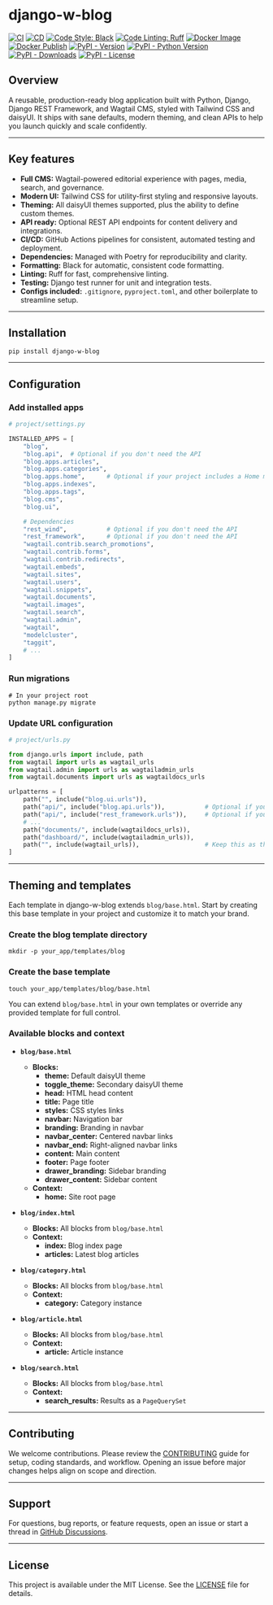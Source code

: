 # django-w-blog

[![CI](https://github.com/youzarsiph/django-w-blog/actions/workflows/ci.yml/badge.svg)](https://github.com/youzarsiph/django-w-blog/actions/workflows/ci.yml)
[![CD](https://github.com/youzarsiph/django-w-blog/actions/workflows/cd.yml/badge.svg)](https://github.com/youzarsiph/django-w-blog/actions/workflows/cd.yml)
[![Code Style: Black](https://github.com/youzarsiph/django-w-blog/actions/workflows/black.yml/badge.svg)](https://github.com/youzarsiph/django-w-blog/actions/workflows/black.yml)
[![Code Linting: Ruff](https://github.com/youzarsiph/django-w-blog/actions/workflows/ruff.yml/badge.svg)](https://github.com/youzarsiph/django-w-blog/actions/workflows/ruff.yml)
[![Docker Image](https://github.com/youzarsiph/django-w-blog/actions/workflows/docker-image.yml/badge.svg)](https://github.com/youzarsiph/django-w-blog/actions/workflows/docker-image.yml)
[![Docker Publish](https://github.com/youzarsiph/django-w-blog/actions/workflows/docker-publish.yml/badge.svg)](https://github.com/youzarsiph/django-w-blog/actions/workflows/docker-publish.yml)
[![PyPI - Version](https://img.shields.io/pypi/v/django-w-blog?logo=pypi&logoColor=white)](https://pypi.org/project/django-w-blog/)
[![PyPI - Python Version](https://img.shields.io/pypi/pyversions/django-w-blog?logo=python&logoColor=white)](https://pypi.org/project/django-w-blog/)
[![PyPI - Downloads](https://img.shields.io/pypi/dm/django-w-blog?logo=pypi&logoColor=white)](https://pypi.org/project/django-w-blog/)
[![PyPI - License](https://img.shields.io/pypi/l/django-w-blog?logo=pypi&logoColor=white)](https://pypi.org/project/django-w-blog/)

## Overview

A reusable, production-ready blog application built with Python, Django, Django REST Framework, and Wagtail CMS, styled with Tailwind CSS and daisyUI. It ships with sane defaults, modern theming, and clean APIs to help you launch quickly and scale confidently.

---

## Key features

- **Full CMS:** Wagtail-powered editorial experience with pages, media, search, and governance.
- **Modern UI:** Tailwind CSS for utility-first styling and responsive layouts.
- **Theming:** All daisyUI themes supported, plus the ability to define custom themes.
- **API ready:** Optional REST API endpoints for content delivery and integrations.
- **CI/CD:** GitHub Actions pipelines for consistent, automated testing and deployment.
- **Dependencies:** Managed with Poetry for reproducibility and clarity.
- **Formatting:** Black for automatic, consistent code formatting.
- **Linting:** Ruff for fast, comprehensive linting.
- **Testing:** Django test runner for unit and integration tests.
- **Configs included:** `.gitignore`, `pyproject.toml`, and other boilerplate to streamline setup.

---

## Installation

```console
pip install django-w-blog
```

---

## Configuration

### Add installed apps

```python
# project/settings.py

INSTALLED_APPS = [
    "blog",
    "blog.api",  # Optional if you don't need the API
    "blog.apps.articles",
    "blog.apps.categories",
    "blog.apps.home",      # Optional if your project includes a Home model ('home.Home')
    "blog.apps.indexes",
    "blog.apps.tags",
    "blog.cms",
    "blog.ui",

    # Dependencies
    "rest_wind",           # Optional if you don't need the API
    "rest_framework",      # Optional if you don't need the API
    "wagtail.contrib.search_promotions",
    "wagtail.contrib.forms",
    "wagtail.contrib.redirects",
    "wagtail.embeds",
    "wagtail.sites",
    "wagtail.users",
    "wagtail.snippets",
    "wagtail.documents",
    "wagtail.images",
    "wagtail.search",
    "wagtail.admin",
    "wagtail",
    "modelcluster",
    "taggit",
    # ...
]
```

### Run migrations

```console
# In your project root
python manage.py migrate
```

### Update URL configuration

```python
# project/urls.py

from django.urls import include, path
from wagtail import urls as wagtail_urls
from wagtail.admin import urls as wagtailadmin_urls
from wagtail.documents import urls as wagtaildocs_urls

urlpatterns = [
    path("", include("blog.ui.urls")),
    path("api/", include("blog.api.urls")),           # Optional if you don't need the API
    path("api/", include("rest_framework.urls")),     # Optional if you don't need the API
    # ...
    path("documents/", include(wagtaildocs_urls)),
    path("dashboard/", include(wagtailadmin_urls)),
    path("", include(wagtail_urls)),                  # Keep this as the last pattern
]
```

---

## Theming and templates

Each template in django-w-blog extends `blog/base.html`. Start by creating this base template in your project and customize it to match your brand.

### Create the blog template directory

```console
mkdir -p your_app/templates/blog
```

### Create the base template

```console
touch your_app/templates/blog/base.html
```

You can extend `blog/base.html` in your own templates or override any provided template for full control.

### Available blocks and context

- **`blog/base.html`**
  - **Blocks:**
    - **theme:** Default daisyUI theme
    - **toggle_theme:** Secondary daisyUI theme
    - **head:** HTML head content
    - **title:** Page title
    - **styles:** CSS styles links
    - **navbar:** Navigation bar
    - **branding:** Branding in navbar
    - **navbar_center:** Centered navbar links
    - **navbar_end:** Right-aligned navbar links
    - **content:** Main content
    - **footer:** Page footer
    - **drawer_branding:** Sidebar branding
    - **drawer_content:** Sidebar content
  - **Context:**
    - **home:** Site root page

- **`blog/index.html`**
  - **Blocks:** All blocks from `blog/base.html`
  - **Context:**
    - **index:** Blog index page
    - **articles:** Latest blog articles

- **`blog/category.html`**
  - **Blocks:** All blocks from `blog/base.html`
  - **Context:**
    - **category:** Category instance

- **`blog/article.html`**
  - **Blocks:** All blocks from `blog/base.html`
  - **Context:**
    - **article:** Article instance

- **`blog/search.html`**
  - **Blocks:** All blocks from `blog/base.html`
  - **Context:**
    - **search_results:** Results as a `PageQuerySet`

---

## Contributing

We welcome contributions. Please review the [CONTRIBUTING](CONTRIBUTING.md) guide for setup, coding standards, and workflow. Opening an issue before major changes helps align on scope and direction.

---

## Support

For questions, bug reports, or feature requests, open an issue or start a thread in [GitHub Discussions](https://github.com/youzarsiph/django-w-blog/discussions).

---

## License

This project is available under the MIT License. See the [LICENSE](LICENSE) file for details.

